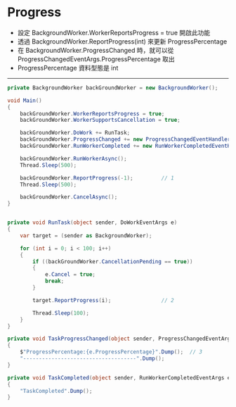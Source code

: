 # Progress

- 設定 BackgroundWorker.WorkerReportsProgress = true 開啟此功能
- 透過 BackgroundWorker.ReportProgress(int) 來更新 ProgressPercentage
- 在 BackgroundWorker.ProgressChanged 時，就可以從  ProgressChangedEventArgs.ProgressPercentage 取出
- ProgressPercentage 資料型態是 int

---

```csharp
private BackgroundWorker backGroundWorker = new BackgroundWorker();

void Main()
{
    backGroundWorker.WorkerReportsProgress = true;
    backGroundWorker.WorkerSupportsCancellation = true;

    backGroundWorker.DoWork += RunTask;
    backGroundWorker.ProgressChanged += new ProgressChangedEventHandler(TaskProgressChanged);
    backGroundWorker.RunWorkerCompleted += new RunWorkerCompletedEventHandler(TaskCompleted);

    backGroundWorker.RunWorkerAsync();
    Thread.Sleep(500);

    backGroundWorker.ReportProgress(-1);         // 1
    Thread.Sleep(500);

    backGroundWorker.CancelAsync();
}


private void RunTask(object sender, DoWorkEventArgs e)
{
    var target = (sender as BackgroundWorker);

    for (int i = 0; i < 100; i++)
    {
        if ((backGroundWorker.CancellationPending == true))
        {
            e.Cancel = true;
            break;
        }

        target.ReportProgress(i);                // 2

        Thread.Sleep(100);
    }
}

private void TaskProgressChanged(object sender, ProgressChangedEventArgs e)
{
    $"ProgressPercentage:{e.ProgressPercentage}".Dump();  // 3
    "------------------------------------".Dump();
}

private void TaskCompleted(object sender, RunWorkerCompletedEventArgs e)
{
    "TaskCompleted".Dump();
}
```
